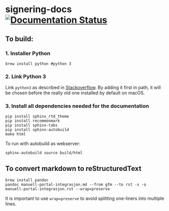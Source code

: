 # signering-docs [![Documentation Status](https://readthedocs.org/projects/signering-docs/badge/?version=latest)](https://signering-docs.readthedocs.io/en/latest/?badge=latest)

## To build:

### 1. Installer Python
```
brew install python #python 3
```
### 2. Link Python 3

Link ``python3`` as described in [Stackoverflow](https://stackoverflow.com/a/49711594/1765749). By adding it first in path, it will be chosen before the really old one installed by default on macOS.

### 3. Install all dependencies needed for the documentation
```
pip install sphinx_rtd_theme
pip install recommonmark
pip install sphinx-tabs
pip install sphinx-autobuild
make html
```

To run with autobuild as webserver:
```
sphinx-autobuild source build/html
```

## To convert markdown to reStructuredText
```
brew install pandoc
pandoc manuell-portal-integrasjon.md --from gfm --to rst -s -o manuell-portal-integrasjon.rst --wrap=preserve
```

It is important to use `wrap=preserve` to avoid splitting one-liners into multiple lines.

